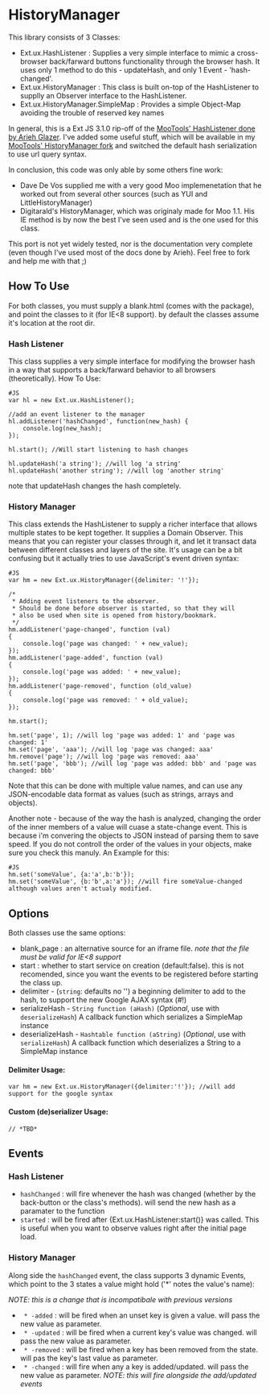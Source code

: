 HistoryManager
================
This library consists of 3 Classes:

  * Ext.ux.HashListener : Supplies a very simple interface to mimic a cross-browser back/farward buttons functionality through the browser hash. It uses only 1 method to do this - updateHash, and only 1 Event - 'hash-changed'.
  * Ext.ux.HistoryManager : This class is built on-top of the HashListener to supplly an Observer interface to the HashListener.
  * Ext.ux.HistoryManager.SimpleMap : Provides a simple Object-Map avoiding the trouble of reserved key names

In general, this is a Ext JS 3.1.0 rip-off of the [MooTools' HashListener done by Arieh Glazer](http://github.com/arieh/HistoryManager).
I've added some useful stuff, which will be available in my [MooTools' HistoryManager fork](http://github.com/fnordfish/HistoryManager) and switched the default hash serialization to use url query syntax.

In conclusion, this code was only able by some others fine work:

  * Dave De Vos supplied me with a very good Moo implemenetation that he worked out from several other sources (such as YUI and LittleHistoryManager)
  * Digitarald's HistoryManager, which was originaly made for Moo 1.1. His IE method is by now the best I've seen used and is the one used for this class.

This port is not yet widely tested, nor is the documentation very complete (even though I've used most of the docs done by Arieh). Feel free to fork and help me with that ;)

How To Use
-------------
For both classes, you must supply a blank.html (comes with the package), and point the classes to it (for IE<8 support). by default the classes assume it's location at the root dir.

### Hash Listener

This class supplies a very simple interface for modifying the browser hash in a way that supports a back/farward behavior to all browsers (theoretically).
How To Use:

	#JS
	var hl = new Ext.ux.HashListener();
	
	//add an event listener to the manager
	hl.addListener('hashChanged', function(new_hash) {
		console.log(new_hash);
	});
	
	hl.start(); //Will start listening to hash changes
	
	hl.updateHash('a string'); //will log 'a string'
	hl.updateHash('another string'); //will log 'another string'
	
note that updateHash changes the hash completely.

### History Manager

This class extends the HashListener to supply a richer interface that allows multiple states to be kept together.
It supplies a Domain Observer. This means that you can register your classes through it, and let it transact data between different classes and layers of the site. 
It's usage can be a bit confusing but it actually tries to use JavaScript's event driven syntax:
	
	#JS
	var hm = new Ext.ux.HistoryManager({delimiter: '!'});
	
	/*
	 * Adding event listeners to the observer. 
	 * Should be done before observer is started, so that they will 
	 * also be used when site is opened from history/bookmark.
	 */
	hm.addListener('page-changed', function (val)
	{
		console.log('page was changed: ' + new_value);
	});
	hm.addListener('page-added', function (val)
	{
		console.log('page was added: ' + new_value);
	});
	hm.addListener('page-removed', function (old_value)
	{
		console.log('page was removed: ' + old_value);
	});
	
	hm.start();
	
	hm.set('page', 1); //will log 'page was added: 1' and 'page was changed: 1'
	hm.set('page', 'aaa'); //will log 'page was changed: aaa'
	hm.remove('page'); //will log 'page was removed: aaa'
	hm.set('page', 'bbb'); //will log 'page was added: bbb' and 'page was changed: bbb'
	

Note that this can be done with multiple value names, and can use any JSON-encodable data format as values (such as strings, arrays and objects).

Another note - because of the way the hash is analyzed, changing the order of the inner members of a value will cuase a state-change event. This is because i'm convering the objects to JSON instead of parsing them to save speed.
If you do not controll the order of the values in your objects, make sure you check this manuly.
An Example for this:
	
	#JS
	hm.set('someValue', {a:'a',b:'b'});
	hm.set('someValue', {b:'b',a:'a'}); //will fire someValue-changed although values aren't actualy modified. 

Options
---------
Both classes use the same options:

  * blank_page : an alternative source for an iframe file. *note that the file must be valid for IE<8 support*
  * start : whether to start service on creation (default:false). this is not recomended, since you want the events to be registered before starting the class up.
  * delimiter - (`string`: defaults no '') a beginning delimiter to add to the hash, to support the new Google AJAX syntax (#!)
  * serializeHash - `String function (aHash)` (_Optional_, use with `deserializeHash`) A callback function which serializes a SimpleMap instance
  * deserializeHash - `Hashtable function (aString)` (_Optional_, use with `serializeHash`) A callback function which deserializes a String to a SimpleMap instance

#### Delimiter Usage:
	var hm = new Ext.ux.HistoryManager({delimiter:'!'}); //will add support for the google syntax
	
#### Custom (de)serializer Usage:

	// *TBD*


Events
-------
### Hash Listener

  * `hashChanged` : will fire whenever the hash was changed (whether by the back-button or the class's methods). will send the new hash as a paramater to the function
  * `started` : will be fired after {Ext.ux.HashListener:start()} was called. This is useful when you want to observe values right after the initial page load.

### History Manager
Along side the `hashChanged` event, the class supports 3 dynamic Events, which point to the 3 states a value might hold ('*' notes the value's name):

*NOTE: this is a change that is incompatibale with previous versions*

  * ` * -added` : will be fired when an unset key is given a value. will pass the new value as parameter.
  * ` * -updated` : will be fired when a current key's value was changed. will pass the new value as parameter.
  * ` * -removed` : will be fired when a key has been removed from the state. will pas the key's last value as parameter.
  * ` * -changed` : will fire when any a key is added/updated. will pass the new value as parameter. *NOTE: this will fire alongside the add/updated events*
 
